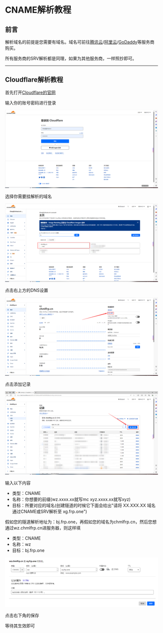 # CNAME解析教程

## 前言

解析域名的前提是您需要有域名。域名可前往[腾讯云](https://cloud.tencent.com)/[阿里云](https://www.aliyun.com)/[GoDaddy](https://www.godaddy.com)等服务商购买。

所有服务商的SRV解析都是同理，如果为其他服务商，一样照抄即可。

------------

## Cloudflare解析教程

首先打开[Cloudflare的官网](https://dash.cloudflare.com/)

输入你的账号密码进行登录

![cloudflare登录界面](./img/cname/cloudflare1.png)

选择你需要挂解析的域名

![cloudflare主界面](./img/cname/cloudflare2.png)

点击右上方的DNS设置

![cloudflare域名转DNS设置界面](./img/cname/cloudflare3.png)

点击添加记录

![cloudflareDNS设置界面](./img/cname/cloudflare4.png)

输入以下内容

 - 类型：CNAME
 - 名称：你想要的前缀(wz.xxxx.xx就写mc xyz.xxxx.xx就写xyz)
 - 目标：所要对应的域名(创建隧道的时候它下面会给出"请将 XX.XXX.XX 域名通过CNAME或SRV解析至 xg.frp.one")

假如您的隧道解析地址为：bj.frp.one，再假如您的域名为chmlfrp.cn，然后您想通过wz.chmlfrp.cn进服务器，则这样填

 - 类型：CNAME
 - 名称：wz
 - 目标：bj.frp.one

![cloudflareDNS保存界面](./img/cname/cloudflare7.png)

点击右下角的保存

等待其生效即可